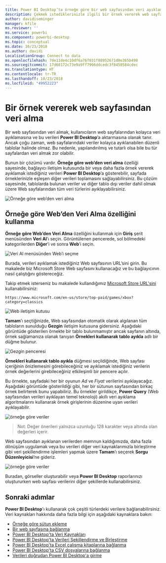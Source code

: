 ```yaml
---
title: Power BI Desktop’ta örneğe göre bir web sayfasından veri ayıklama
description: Çekmek istediklerinizle ilgili bir örnek vererek web sayfasından veri ayıklama
author: davidiseminger
manager: kfile
ms.reviewer: ''
ms.service: powerbi
ms.component: powerbi-desktop
ms.topic: conceptual
ms.date: 10/23/2018
ms.author: davidi
LocalizationGroup: Connect to data
ms.openlocfilehash: 7de11de4c10df6a76f031f88952671d0e365b498
ms.sourcegitcommit: 17d68172c73e9a9ff7966ddcedc3f8450584cdec
ms.translationtype: HT
ms.contentlocale: tr-TR
ms.lasthandoff: 10/23/2018
ms.locfileid: "49952223"
---
```

# <a name="get-data-from-a-web-page-by-providing-an-example"></a>Bir örnek vererek web sayfasından veri alma

Bir web sayfasından veri almak, kullanıcıların web sayfalarından kolayca veri ayıklamasına ve bu verileri **Power BI Desktop**’a aktarmasına olanak tanır. Ancak çoğu zaman, web sayfalarındaki veriler kolayca ayıklanabilen düzenli tablolar halinde olmaz. Bu nedenle, yapılandırılmış ve tutarlı olsa bile bu tür sayfalardan veri almak zor olabilir. 

Bunun bir çözümü vardır. **Örneğe göre web’den veri alma** özelliği sayesinde, bağlayıcı iletişim kutusunda bir veya daha fazla örnek vererek ayıklamak istediğiniz verileri **Power BI Desktop**’a gösterebilir, sayfada örneklerinizle eşleşen diğer verileri toplamasını sağlayabilirsiniz. Bu çözüm sayesinde, tablolarda bulunan veriler *ve* diğer tablo dışı veriler dahil olmak üzere Web sayfalarından tüm veri türlerini ayıklayabilirsiniz. 

![Örneğe göre web’den veri alma](media/desktop-connect-to-web-by-example/web-by-example_01.png)



## <a name="using-get-data-from-web-by-example"></a>Örneğe göre Web’den Veri Alma özelliğini kullanma

**Örneğe göre Web’den Veri Alma** özelliğini kullanmak için **Giriş** şerit menüsünden **Veri Al**’ı seçin. Görüntülenen pencerede, sol bölmedeki kategorilerden **Diğer**’i ve sonra **Web**’i seçin.

![Veri Al menüsünden Web’i seçme](media/desktop-connect-to-web-by-example/web-by-example_03.png)

Burada, verileri ayıklamak istediğiniz Web sayfasının URL’sini girin. Bu makalede biz Microsoft Store Web sayfasını kullanacağız ve bu bağlayıcının nasıl çalıştığını göstereceğiz. 

Takip etmek isterseniz bu makalede kullandığımız [Microsoft Store URL'sini](https://www.microsoft.com/en-us/store/top-paid/games/xbox?category=classics) kullanabilirsiniz:

    https://www.microsoft.com/en-us/store/top-paid/games/xbox?category=classics

![Web iletişim kutusu](media/desktop-connect-to-web-by-example/web-by-example_04.png)

**Tamam**’ı seçtiğinizde, Web sayfasından otomatik olarak algılanan tüm tabloların sunulduğu **Gezgin** iletişim kutusuna gidersiniz. Aşağıdaki görüntüde gösterilen örnekte bir tablo bulunmamıştır ancak sayfanın altında, örnek sağlamanıza olanak tanıyan **Örnekleri kullanarak tablo ayıkla** adlı bir düğme bulunur.


![Gezgin penceresi](media/desktop-connect-to-web-by-example/web-by-example_05.png)

**Örnekleri kullanarak tablo ayıkla** düğmesi seçildiğinde, Web sayfası içeriğinin önizlemesini görebileceğiniz ve ayıklamak istediğiniz verilerin örnek değerlerini girebileceğiniz etkileşimli bir pencere açılır. 

Bu örnekte, sayfadaki her bir oyunun *Ad* ve *Fiyat* verilerini ayıklayacağız. Aşağıdaki görüntüde gösterildiği gibi, her bir sütunun sayfasından birkaç örnek belirterek bunu yapabiliriz. Bu örnekler girildikçe, **Power Query** (Web sayfasından verileri ayıklayan temel teknoloji) akıllı veri ayıklama algoritmalarını kullanarak örnek girişlerinin düzenine uyan verileri ayıklayabilir.

![örneğe göre veriler](media/desktop-connect-to-web-by-example/web-by-example_06.png)

> Not: Değer önerileri yalnızca uzunluğu 128 karakter veya altında olan değerleri içerir.

Web sayfasından ayıklanan verilerden memnun kaldığımızda, daha fazla dönüşüm uygulamak veya bu verileri diğer veri kaynaklarımızla birleştirme gibi veri şekillendirme işlemleri yapmak üzere **Tamam**’ı seçerek **Sorgu Düzenleyicisi**’ne gideriz.

![örneğe göre veriler](media/desktop-connect-to-web-by-example/web-by-example_07.png)

Buradan, görseller oluşturabilir veya **Power BI Desktop** raporlarınızı oluştururken web sayfası verilerini diğer şekillerde kullanabilirsiniz.


## <a name="next-steps"></a>Sonraki adımlar
**Power BI Desktop**'ı kullanarak çok çeşitli türlerdeki verilere bağlanabilirsiniz. Veri kaynakları hakkında daha fazla bilgi için aşağıdaki kaynaklara bakın:

* [Örneğe göre sütun ekleme](desktop-add-column-from-example.md)
* [Bir web sayfasına bağlanma](desktop-connect-to-web.md)
* [Power BI Desktop'ta Veri Kaynakları](desktop-data-sources.md)
* [Power BI Desktop'ta Verileri Şekillendirme ve Birleştirme](desktop-shape-and-combine-data.md)
* [Power BI Desktop'ta Excel çalışma kitaplarına bağlanma](desktop-connect-excel.md)   
* [Power BI Desktop'ta CSV dosyalarına bağlanma](desktop-connect-csv.md)   
* [Verileri doğrudan Power BI Desktop'a girme](desktop-enter-data-directly-into-desktop.md)   

